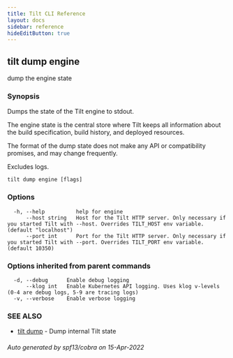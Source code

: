 ```yaml
---
title: Tilt CLI Reference
layout: docs
sidebar: reference
hideEditButton: true
---
```

## tilt dump engine

dump the engine state

### Synopsis

Dumps the state of the Tilt engine to stdout.

The engine state is the central store where Tilt keeps all information about
the build specification, build history, and deployed resources.

The format of the dump state does not make any API or compatibility promises,
and may change frequently.

Excludes logs.


```
tilt dump engine [flags]
```

### Options

```
  -h, --help          help for engine
      --host string   Host for the Tilt HTTP server. Only necessary if you started Tilt with --host. Overrides TILT_HOST env variable. (default "localhost")
      --port int      Port for the Tilt HTTP server. Only necessary if you started Tilt with --port. Overrides TILT_PORT env variable. (default 10350)
```

### Options inherited from parent commands

```
  -d, --debug      Enable debug logging
      --klog int   Enable Kubernetes API logging. Uses klog v-levels (0-4 are debug logs, 5-9 are tracing logs)
  -v, --verbose    Enable verbose logging
```

### SEE ALSO

* [tilt dump](tilt_dump.html)	 - Dump internal Tilt state

###### Auto generated by spf13/cobra on 15-Apr-2022
